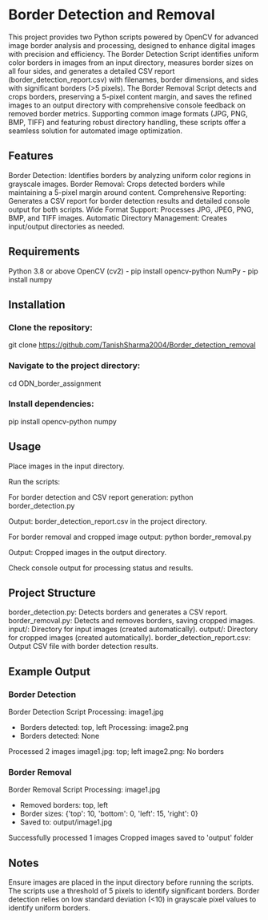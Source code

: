 # Border Detection and Removal
This project provides two Python scripts powered by OpenCV for advanced image border analysis and processing, designed to enhance digital images with precision and efficiency. The Border Detection Script identifies uniform color borders in images from an input directory, measures border sizes on all four sides, and generates a detailed CSV report (border_detection_report.csv) with filenames, border dimensions, and sides with significant borders (>5 pixels). The Border Removal Script detects and crops borders, preserving a 5-pixel content margin, and saves the refined images to an output directory with comprehensive console feedback on removed border metrics. Supporting common image formats (JPG, PNG, BMP, TIFF) and featuring robust directory handling, these scripts offer a seamless solution for automated image optimization.

## Features
Border Detection: Identifies borders by analyzing uniform color regions in grayscale images.
Border Removal: Crops detected borders while maintaining a 5-pixel margin around content.
Comprehensive Reporting: Generates a CSV report for border detection results and detailed console output for both scripts.
Wide Format Support: Processes JPG, JPEG, PNG, BMP, and TIFF images.
Automatic Directory Management: Creates input/output directories as needed.

## Requirements
Python 3.8 or above
OpenCV (cv2) - pip install opencv-python
NumPy - pip install numpy

## Installation

### Clone the repository:
git clone https://github.com/TanishSharma2004/Border_detection_removal


### Navigate to the project directory:
cd ODN_border_assignment


### Install dependencies:
pip install opencv-python numpy



## Usage

Place images in the input directory. 

Run the scripts:

For border detection and CSV report generation:
python border_detection.py

Output: border_detection_report.csv in the project directory.

For border removal and cropped image output:
python border_removal.py

Output: Cropped images in the output directory.



Check console output for processing status and results.


## Project Structure

border_detection.py: Detects borders and generates a CSV report.
border_removal.py: Detects and removes borders, saving cropped images.
input/: Directory for input images (created automatically).
output/: Directory for cropped images (created automatically).
border_detection_report.csv: Output CSV file with border detection results.

## Example Output
### Border Detection
Border Detection Script
Processing: image1.jpg
  - Borders detected: top, left
Processing: image2.png
  - Borders detected: None

Processed 2 images
image1.jpg: top; left
image2.png: No borders

### Border Removal
Border Removal Script
Processing: image1.jpg
  - Removed borders: top, left
  - Border sizes: {'top': 10, 'bottom': 0, 'left': 15, 'right': 0}
  - Saved to: output/image1.jpg

Successfully processed 1 images
Cropped images saved to 'output' folder

## Notes

Ensure images are placed in the input directory before running the scripts.
The scripts use a threshold of 5 pixels to identify significant borders.
Border detection relies on low standard deviation (<10) in grayscale pixel values to identify uniform borders.
